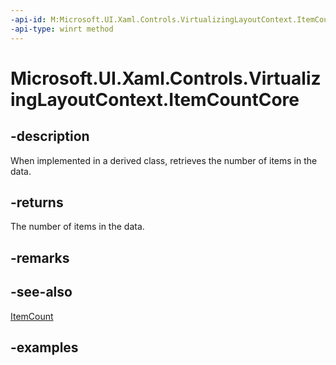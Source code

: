 ```yaml
---
-api-id: M:Microsoft.UI.Xaml.Controls.VirtualizingLayoutContext.ItemCountCore
-api-type: winrt method
---
```


# Microsoft.UI.Xaml.Controls.VirtualizingLayoutContext.ItemCountCore

<!--
protected virtual int ItemCountCore ();
-->

## -description

When implemented in a derived class, retrieves the number of items in the data.

## -returns

The number of items in the data.

## -remarks

## -see-also

[ItemCount](virtualizinglayoutcontext_itemcount.md)

## -examples

